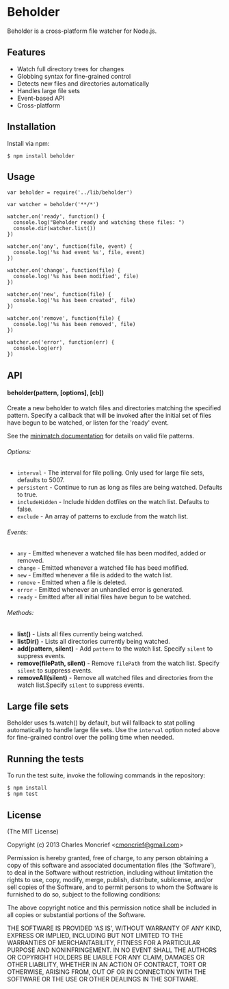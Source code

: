 # Beholder

Beholder is a cross-platform file watcher for Node.js.

## Features

* Watch full directory trees for changes
* Globbing syntax for fine-grained control
* Detects new files and directories automatically 
* Handles large file sets
* Event-based API
* Cross-platform

## Installation

Install via npm:

    $ npm install beholder

## Usage

    var beholder = require('../lib/beholder')

    var watcher = beholder('**/*')

    watcher.on('ready', function() {
      console.log("Beholder ready and watching these files: ")
      console.dir(watcher.list())
    })

    watcher.on('any', function(file, event) {
      console.log('%s had event %s', file, event)
    })

    watcher.on('change', function(file) {
      console.log('%s has been modified', file)
    })

    watcher.on('new', function(file) {
      console.log('%s has been created', file)
    })

    watcher.on('remove', function(file) {
      console.log('%s has been removed', file)
    })

    watcher.on('error', function(err) {
      console.log(err)
    })

## API

#### beholder(pattern, [options], [cb])

Create a new beholder to watch files and directories matching the specified pattern. Specify a
callback that will be invoked after the initial set of files have begun to be watched,
or listen for the 'ready' event.

See the [minimatch documentation](https://github.com/isaacs/minimatch) for details on valid file patterns.

###### Options:

* `interval` - The interval for file polling. Only used for large file sets, defaults to 5007.
* `persistent` - Continue to run as long as files are being watched. Defaults to true.
* `includeHidden` - Include hidden dotfiles on the watch list. Defaults to false.
* `exclude` - An array of patterns to exclude from the watch list.

###### Events:

* `any` - Emitted whenever a watched file has been modifed, added or removed.
* `change` - Emitted whenever a watched file has beed mofified.
* `new` - Emitted whenever a file is added to the watch list.
* `remove` - Emitted when a file is deleted.
* `error` - Emitted whenever an unhandled error is generated.
* `ready` - Emitted after all initial files have begun to be watched.

###### Methods:

* __list()__ - Lists all files currently being watched.
* __listDir()__ - Lists all directories currently being watched.
* __add(pattern, silent)__ - Add `pattern` to the watch list. Specify `silent` to suppress events.
* __remove(filePath, silent)__ - Remove `filePath` from the watch list. Specify `silent` to suppress events.
* __removeAll(silent)__ - Remove all watched files and directories from the watch list.Specify `silent` to suppress events.

## Large file sets

Beholder uses fs.watch() by default, but will fallback to stat polling automatically to handle
large file sets. Use the `interval` option noted above for fine-grained control over the
polling time when needed.

## Running the tests

To run the test suite, invoke the following commands in the repository:

    $ npm install
    $ npm test

## License

(The MIT License)

Copyright (c) 2013 Charles Moncrief <<cmoncrief@gmail.com>>

Permission is hereby granted, free of charge, to any person obtaining
a copy of this software and associated documentation files (the
'Software'), to deal in the Software without restriction, including
without limitation the rights to use, copy, modify, merge, publish,
distribute, sublicense, and/or sell copies of the Software, and to
permit persons to whom the Software is furnished to do so, subject to
the following conditions:

The above copyright notice and this permission notice shall be
included in all copies or substantial portions of the Software.

THE SOFTWARE IS PROVIDED 'AS IS', WITHOUT WARRANTY OF ANY KIND,
EXPRESS OR IMPLIED, INCLUDING BUT NOT LIMITED TO THE WARRANTIES OF
MERCHANTABILITY, FITNESS FOR A PARTICULAR PURPOSE AND NONINFRINGEMENT.
IN NO EVENT SHALL THE AUTHORS OR COPYRIGHT HOLDERS BE LIABLE FOR ANY
CLAIM, DAMAGES OR OTHER LIABILITY, WHETHER IN AN ACTION OF CONTRACT,
TORT OR OTHERWISE, ARISING FROM, OUT OF OR IN CONNECTION WITH THE
SOFTWARE OR THE USE OR OTHER DEALINGS IN THE SOFTWARE.
